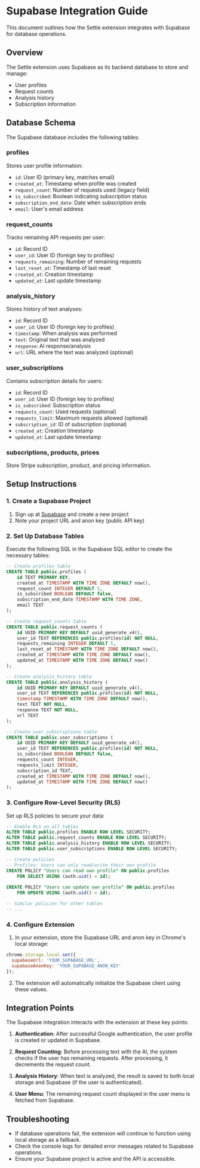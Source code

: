 # Supabase Integration Guide

This document outlines how the Settle extension integrates with Supabase for database operations.

## Overview

The Settle extension uses Supabase as its backend database to store and manage:
- User profiles
- Request counts
- Analysis history
- Subscription information

## Database Schema

The Supabase database includes the following tables:

### profiles
Stores user profile information:
- `id`: User ID (primary key, matches email)
- `created_at`: Timestamp when profile was created
- `request_count`: Number of requests used (legacy field)
- `is_subscribed`: Boolean indicating subscription status
- `subscription_end_date`: Date when subscription ends
- `email`: User's email address

### request_counts
Tracks remaining API requests per user:
- `id`: Record ID
- `user_id`: User ID (foreign key to profiles)
- `requests_remaining`: Number of remaining requests
- `last_reset_at`: Timestamp of last reset
- `created_at`: Creation timestamp
- `updated_at`: Last update timestamp

### analysis_history
Stores history of text analyses:
- `id`: Record ID
- `user_id`: User ID (foreign key to profiles)
- `timestamp`: When analysis was performed
- `text`: Original text that was analyzed
- `response`: AI response/analysis
- `url`: URL where the text was analyzed (optional)

### user_subscriptions
Contains subscription details for users:
- `id`: Record ID
- `user_id`: User ID (foreign key to profiles)
- `is_subscribed`: Subscription status
- `requests_count`: Used requests (optional)
- `requests_limit`: Maximum requests allowed (optional)
- `subscription_id`: ID of subscription (optional)
- `created_at`: Creation timestamp
- `updated_at`: Last update timestamp

### subscriptions, products, prices
Store Stripe subscription, product, and pricing information.

## Setup Instructions

### 1. Create a Supabase Project

1. Sign up at [Supabase](https://supabase.com/) and create a new project
2. Note your project URL and anon key (public API key)

### 2. Set Up Database Tables

Execute the following SQL in the Supabase SQL editor to create the necessary tables:

```sql
-- Create profiles table
CREATE TABLE public.profiles (
    id TEXT PRIMARY KEY,
    created_at TIMESTAMP WITH TIME ZONE DEFAULT now(),
    request_count INTEGER DEFAULT 5,
    is_subscribed BOOLEAN DEFAULT false,
    subscription_end_date TIMESTAMP WITH TIME ZONE,
    email TEXT
);

-- Create request_counts table
CREATE TABLE public.request_counts (
    id UUID PRIMARY KEY DEFAULT uuid_generate_v4(),
    user_id TEXT REFERENCES public.profiles(id) NOT NULL,
    requests_remaining INTEGER DEFAULT 5,
    last_reset_at TIMESTAMP WITH TIME ZONE DEFAULT now(),
    created_at TIMESTAMP WITH TIME ZONE DEFAULT now(),
    updated_at TIMESTAMP WITH TIME ZONE DEFAULT now()
);

-- Create analysis_history table
CREATE TABLE public.analysis_history (
    id UUID PRIMARY KEY DEFAULT uuid_generate_v4(),
    user_id TEXT REFERENCES public.profiles(id) NOT NULL,
    timestamp TIMESTAMP WITH TIME ZONE DEFAULT now(),
    text TEXT NOT NULL,
    response TEXT NOT NULL,
    url TEXT
);

-- Create user_subscriptions table
CREATE TABLE public.user_subscriptions (
    id UUID PRIMARY KEY DEFAULT uuid_generate_v4(),
    user_id TEXT REFERENCES public.profiles(id) NOT NULL,
    is_subscribed BOOLEAN DEFAULT false,
    requests_count INTEGER,
    requests_limit INTEGER,
    subscription_id TEXT,
    created_at TIMESTAMP WITH TIME ZONE DEFAULT now(),
    updated_at TIMESTAMP WITH TIME ZONE DEFAULT now()
);
```

### 3. Configure Row-Level Security (RLS)

Set up RLS policies to secure your data:

```sql
-- Enable RLS on all tables
ALTER TABLE public.profiles ENABLE ROW LEVEL SECURITY;
ALTER TABLE public.request_counts ENABLE ROW LEVEL SECURITY;
ALTER TABLE public.analysis_history ENABLE ROW LEVEL SECURITY;
ALTER TABLE public.user_subscriptions ENABLE ROW LEVEL SECURITY;

-- Create policies
-- Profiles: Users can only read/write their own profile
CREATE POLICY "Users can read own profile" ON public.profiles
    FOR SELECT USING (auth.uid() = id);
    
CREATE POLICY "Users can update own profile" ON public.profiles
    FOR UPDATE USING (auth.uid() = id);

-- Similar policies for other tables
-- ...
```

### 4. Configure Extension

1. In your extension, store the Supabase URL and anon key in Chrome's local storage:

```javascript
chrome.storage.local.set({
  supabaseUrl: 'YOUR_SUPABASE_URL',
  supabaseAnonKey: 'YOUR_SUPABASE_ANON_KEY'
});
```

2. The extension will automatically initialize the Supabase client using these values.

## Integration Points

The Supabase integration interacts with the extension at these key points:

1. **Authentication**: After successful Google authentication, the user profile is created or updated in Supabase.

2. **Request Counting**: Before processing text with the AI, the system checks if the user has remaining requests. After processing, it decrements the request count.

3. **Analysis History**: When text is analyzed, the result is saved to both local storage and Supabase (if the user is authenticated).

4. **User Menu**: The remaining request count displayed in the user menu is fetched from Supabase.

## Troubleshooting

- If database operations fail, the extension will continue to function using local storage as a fallback.
- Check the console logs for detailed error messages related to Supabase operations.
- Ensure your Supabase project is active and the API is accessible.
